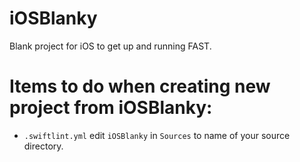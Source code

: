 # iOSBlanky
Blank project for iOS to get up and running FAST. 

# Items to do when creating new project from iOSBlanky:

* `.swiftlint.yml` edit `iOSBlanky` in `Sources` to name of your source directory.
